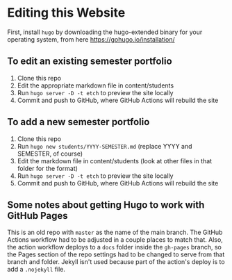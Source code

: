 # Editing this Website

First, install `hugo` by downloading the hugo-extended binary for your operating system, from here <https://gohugo.io/installation/>

## To edit an existing semester portfolio

1. Clone this repo
2. Edit the appropriate markdown file in content/students
3. Run `hugo server -D -t etch` to preview the site locally
4. Commit and push to GitHub, where GitHub Actions will rebuild the site

## To add a new semester portfolio

1. Clone this repo
2. Run `hugo new students/YYYY-SEMESTER.md` (replace YYYY and SEMESTER, of course)
3. Edit the markdown file in content/students (look at other files in that folder for the format)
4. Run `hugo server -D -t etch` to preview the site locally
5. Commit and push to GitHub, where GitHub Actions will rebuild the site

## Some notes about getting Hugo to work with GitHub Pages

This is an old repo with `master` as the name of the main branch. The GitHub Actions workflow had to be adjusted in a couple places to match that. Also, the action workflow deploys to a `docs` folder inside the `gh-pages` branch, so the Pages section of the repo settings had to be changed to serve from that branch and folder. Jekyll isn't used because part of the action's deploy is to add a `.nojekyll` file.
